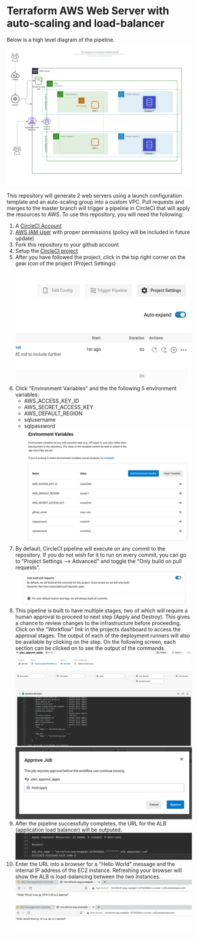 # Terraform AWS Web Server with auto-scaling and load-balancer

Below is a high level diagram of the pipeline.
![InfraDiagram](/images/Terraform-CircleCI-AWS-ASG.svg)
 

 This repository will generate 2 web servers using a launch configuration template and an auto-scaling group into a custom VPC. Pull requests and merges to the master branch will trigger a pipeline in CircleCI that will apply the resources to AWS. To use this repository, you will need the following:

1. A [CircleCI Account](https://circleci.com/)
2. [AWS IAM User](https://docs.aws.amazon.com/IAM/latest/UserGuide/id_users_create.html) with proper permissions (policy will be included in future update)
3. Fork this repository to your github account
4. Setup the [CircleCI project](https://circleci.com/docs/2.0/project-build/)
5. After you have followed the project, click in the top right corner on the gear icon of the project (Project Settings) ![CircleCIProjectSettings](/images/circleci1.png)
6. Click "Environment Variables" and the the following 5 environment variables:
   - AWS_ACCESS_KEY_ID
   - AWS_SECRET_ACCESS_KEY
   - AWS_DEFAULT_REGION
   - sqlusername
   - sqlpassword
   ![CircleCIEnvironmentVariables](/images/circleci2.png)
7. By default, CircleCI pipeline will execute on any commit to the repository. If you do not wish for it to run on every commit, you can go to "Project Settings --> Advanced"      and toggle the "Only build on pull requests". ![CircleCIOnlyBuildPR](/images/circleci3.png)
8. This pipeline is built to have multiple stages, two of which will require a human approval to proceed to next step (Apply and Destroy). This gives a chance to review changes 
   to the infrastructure before proceeding. Click on the "Workflow" link in the projects dashboard to access the approval stages. The output of each of the deployment runners      will also be available by clicking on the step. On the following screen, each section can be clicked on to see the output of the commands.![CircleCIWorkflow](/images/circleci4.png) ![CircleCIWorkflowOutput](/images/circleci5.png) ![CircleCIApprove](/images/circleci6.png)
9. After the pipeline successfully completes, the URL for the ALB (application load balancer) will be outputed. ![CircleCIOutput](/images/circleci7.png)
10. Enter the URL into a browser for a "Hello World" message and the internal IP address of the EC2 instance. Refreshing 
     your browser will show the ALB is load-balancing between the two instances. ![AWSALB1](/images/aws1.png) ![AWSALB2](/images/aws2.png)


